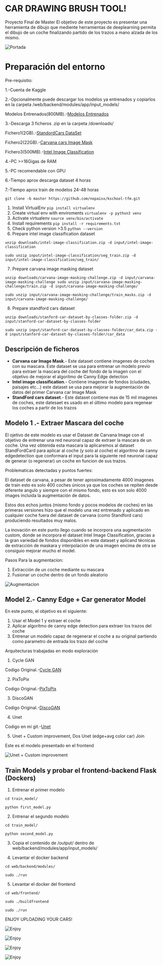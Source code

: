 # CAR DRAWING BRUSH TOOL!

Proyecto Final de Master
El objetivo de este proyecto es presentar una herramienta de dibujo que mediente herramientas de deeplearning permita el dibujo de un coche finalizando partido de los trazos a mano alzada de los mismo.


![Portada](resources/portada.png)


# Preparación del entorno

Pre-requistio:

1.-Cuenta de Kaggle

2.-Opcionalmente puede descargar los modelos ya entrenados y copiarlos en la carpeta /web/backend/modules/app/input_models/

Modelos Entrenados(800MB).-[Modelos Entrenados](https://www.kaggle.com/nopaixx/modelstrain)


3.-Descarga 3 ficheros .zip en la carpeta /downloads/

Fichero1(2GB).-[StandordCars DataSet](https://www.kaggle.com/jutrera/stanford-car-dataset-by-classes-folder)

Fichero2(22GB).-[Carvana cars Image Mask](https://www.kaggle.com/c/carvana-image-masking-challenge)

Fichero3(500MB).-[Intel Image Classification](https://www.kaggle.com/puneet6060/intel-image-classification)


4.-PC >=16Gigas de RAM


5.-PC recomendable con GPU


6.-Tiempo aprox descarga dataset 4 horas


7.-Tiempo aprox train de modelos 24-48 horas



    git clone -b master https://github.com/nopaixx/kschool-tfm.git

 1. Install VirtualEnv `pip install virtualenv`
 2. Create virtual env with enviroments `virtualenv -p python3 venv`
 3. Activate virtualenv `source venv/bin/activate`
 4. Install requirements `pip install -r requirements.txt`
 5. Check python version >3.5 `python --version`
 6. Prepare intel image classification dataset 

`unzip downloads/intel-image-classification.zip -d input/intel-image-classification`

`sudo unzip input/intel-image-classification/seg_train.zip -d input/intel-image-classification/seg_train/`

 7. Prepare carvana image masking dataset 

`unzip downloads/carvana-image-masking-challenge.zip -d input/carvana-image-masking-challenge sudo unzip input/carvana-image-masking-challenge/train.zip -d input/carvana-image-masking-challenge/`

`sudo unzip input/carvana-image-masking-challenge/train_masks.zip -d input/carvana-image-masking-challenge/`

 8. Prepare standford cars dataset 

`unzip downloads/stanford-car-dataset-by-classes-folder.zip -d input/stanford-car-dataset-by-classes-folder`

`sudo unzip input/stanford-car-dataset-by-classes-folder/car_data.zip -d input/stanford-car-dataset-by-classes-folder/car_data`


## Descripción de ficheros

 - **Carvana car Image Mask**.- Este dataset contiene imagenes de coches con su mascara. Este dataset se usa para entrenar un modelo previo para extraer la mascara del coche del fondo de la imagen con el objetivo de mejorar el algoritmo de Canny Edge detection
 - **Intel image classification**.- Contiene imagenes de fondos (ciudades, paisajes etc...) este dataset se usa para mejorar la augmentación de datos del primer Carvana car Image Mask
 - **StandFord cars dataset**.- Este dataset contiene mas de 15 mil imagenes de coches, este datesaet es usado en el último modelo para regenear los coches a partir de los trazos


## Modelo 1 .- Extraer Mascara del coche
El ojetivo de este modelo es usar el Dataset de Carvana Image con el objetivo de entrenar una red neuronal capaz de extraer la mascara de un coche. Una vez obtenida esta mascara la aplicaremos al dataset StandFordCard para aplicar al coche (y solo al coche) el algoritmo de canny edgedetection que conformara el input para la siguiente red neuronal capaz de generar (o regenerar) un coche en funcion de sus trazos.

Problematicas detectadas y puntos fuertes:

El dataset de carvana, a pesar de tener aproximadamente 4000 imagenes de train esto es solo 400 coches únicos ya que los coches se repiten desde diferente angulo y siempre con el mismo fondo, esto es son solo  4000 images incluida la augmentación de datos.

Estos dos echos juntos (mismo fondo y pocos modelos de coches) en las primeras versiones hizo que el modelo una vez entrenado y aplicado en cualquier coche fuera del dataset de carvana (como Standford cars) produciendo resultados muy malos.

La inovación en este punto llego cuando se incorpora una augmentación custom, donde se incorpora el dataset Intel Image Classification, gracias a la gran variedad de fondos disponibles en este dataset y aplicand técnicas de extracción de maskara y interpolación de una imagen encima de otra se consiguio mejorar mucho el model.

Pasos Para la augmentacion:

 1. Extracción de un coche mediante su mascara
 2. Fusionar un coche dentro de un fondo aleatorio


![Augmentacion](resources/augmentacion.png)

 

## Model 2.- Canny Edge + Car generator Model

En este punto, el objetivo es el siguiente:

 1. Usar el Model 1 y extraer el coche
 2. Aplicar algoritmo de canny edge detection para extraer los trazos del coche
 3. Entrenar un modelo capaz de regenerar el coche a su original partiendo como parametro de entrada los trazo del coche


Arquitecturas trabajadas en modo exploración

 1. Cycle GAN 

Codigo Original.-[Cycle GAN](https://github.com/eriklindernoren/Keras-GAN/tree/master/cyclegan)

 2. PixToPix

Codigo Original.-[PixToPix](https://github.com/eriklindernoren/Keras-GAN/tree/master/pix2pix)

 3. DiscoGAN

Codigo Original.-[DiscoGAN](https://github.com/eriklindernoren/Keras-GAN/tree/master/discogan)

 4. Unet

Codigo en mi git.-[Unet](https://github.com/nopaixx/ComputerVision-Experiments)

 5. Unet + Custom improvement, Dos Unet (edge+avg color car) Join

Este es el modelo presentado en el frontend

![Unet + Custom improvement](resources/myunet.png)


## Train Models y probar el frontend-backend Flask (Dockers)

 1. Entrenar el primer modelo

`cd train_model/`

`python first_model.py`


 2. Entrenar el segundo modelo

`cd train_model/`

`python second_model.py`


 3. Copia el contenido de /output/ dentro de web/backend/modules/app/input_models/

 4. Levantar el docker backend
  
`cd web/backend/modules/`

`sudo ./run`

 5. Levantar el docker del frontend


`cd web/frontend/`

`sudo ./buildfrontend`

`sudo ./run`


ENJOY UPLOADING YOUR CARS!

![Enjoy](resources/final1.png)

![Enjoy](resources/final2.png)

![Enjoy](resources/final3.png)

![Enjoy](resources/final4.png)

